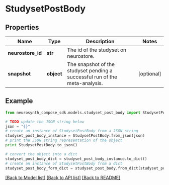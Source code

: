 # StudysetPostBody


## Properties
Name | Type | Description | Notes
------------ | ------------- | ------------- | -------------
**neurostore_id** | **str** | The id of the studyset on neurostore. | 
**snapshot** | **object** | The snapshot of the studyset pending a successful run of the meta-analysis. | [optional] 

## Example

```python
from neurosynth_compose_sdk.models.studyset_post_body import StudysetPostBody

# TODO update the JSON string below
json = "{}"
# create an instance of StudysetPostBody from a JSON string
studyset_post_body_instance = StudysetPostBody.from_json(json)
# print the JSON string representation of the object
print StudysetPostBody.to_json()

# convert the object into a dict
studyset_post_body_dict = studyset_post_body_instance.to_dict()
# create an instance of StudysetPostBody from a dict
studyset_post_body_form_dict = studyset_post_body.from_dict(studyset_post_body_dict)
```
[[Back to Model list]](../README.md#documentation-for-models) [[Back to API list]](../README.md#documentation-for-api-endpoints) [[Back to README]](../README.md)


